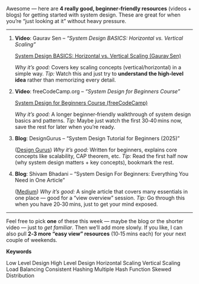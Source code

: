 Awesome — here are **4 really good, beginner‑friendly resources** (videos + blogs) for getting started with system design. These are great for when you’re “just looking at it” without heavy pressure.

---

1. **Video**: Gaurav Sen – *“System Design BASICS: Horizontal vs. Vertical Scaling”*

   [System Design BASICS: Horizontal vs. Vertical Scaling (Gaurav Sen)](https://glasp.co/youtube/xpDnVSmNFX0?utm_source=chatgpt.com)

   *Why it’s good:* Covers key scaling concepts (vertical/horizontal) in a simple way.
   *Tip:* Watch this and just try to **understand the high‑level idea** rather than memorizing every detail.

2. **Video**: freeCodeCamp.org – *“System Design for Beginners Course”*

   [System Design for Beginners Course (freeCodeCamp)](https://glasp.co/youtube/m8Icp_Cid5o?utm_source=chatgpt.com)

   *Why it’s good:* A longer beginner‑friendly walkthrough of system design basics and patterns.
   *Tip:* Maybe just watch the first 30‑40 mins now, save the rest for later when you’re ready.

3. **Blog**: DesignGurus – “System Design Tutorial for Beginners (2025)”

   ([Design Gurus][1])
   *Why it’s good:* Written for beginners, explains core concepts like scalability, CAP theorem, etc.
   *Tip:* Read the first half now (why system design matters + key concepts), bookmark the rest.

4. **Blog**: Shivam Bhadani – “System Design For Beginners: Everything You Need in One Article”

   ([Medium][2])
   *Why it’s good:* A single article that covers many essentials in one place — good for a “view overview” session.
   *Tip:* Go through this when you have 20‑30 mins, just to get your mind exposed.

---

Feel free to pick **one** of these this week — maybe the blog or the shorter video — just to *get familiar*. Then we’ll add more slowly.
If you like, I can also pull **2‑3 more “easy view” resources** (10‑15 mins each) for your next couple of weekends.

[1]: https://www.designgurus.io/blog/system-design-tutorial-for-beginners?utm_source=chatgpt.com "System Design Tutorial for Beginners (2025) – Learn Concepts, Patterns & Interview Skills"
[2]: https://medium.com/%40shivambhadani_/system-design-for-beginners-everything-you-need-in-one-article-c74eb702540b?utm_source=chatgpt.com "System Design For Beginners: Everything You Need in One Article | by Shivam Bhadani | Medium"


**Keywords** 

Low Level Design
High Level Design
Horizontal Scaling
Vertical Scaling
Load Balancing
Consistent Hashing
Multiple Hash Function
Skewed Distribution
